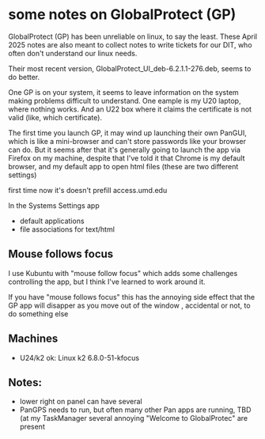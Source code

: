 # some notes on GlobalProtect (GP)

GlobalProtect (GP) has been unreliable on linux, to say the least.
These April 2025 notes are also meant to collect notes to write tickets for
our DIT, who often don't understand our linux needs.

Their most recent version, GlobalProtect_UI_deb-6.2.1.1-276.deb,
seems to do better. 

One GP is on your system, it seems to leave information on the system
making problems difficult to understand. One eample is my U20 laptop,
where nothing works. And an U22 box where it claims the certificate
is not valid (like, which certificate).

The first time you launch GP, it may wind up launching their own
PanGUI, which is like a mini-browser and can't store passwords like
your browser can do.  But it seems after that it's generally going
to launch the app via Firefox on my machine, despite that I've told
it that Chrome is my default browser, and my default app to open html
files (these are two different settings)

first time now it's doesn't prefill access.umd.edu



In the Systems Settings app
   - default applications
   - file associations for text/html



## Mouse follows focus
I use Kubuntu with "mouse follow focus" which adds some challenges
controlling the app, but I think I've learned to work around it.

If you have "mouse follows focus" this has the annoying side effect that
the GP app will disapper as you move out of the window , accidental or not,
to do something else

## Machines

- U24/k2 ok: Linux k2 6.8.0-51-kfocus

## Notes:

- lower right on panel can have several
- PanGPS needs to run, but often many other Pan apps are running, TBD
  (at my TaskManager several annoying "Welcome to GlobalProtec" are
  present

